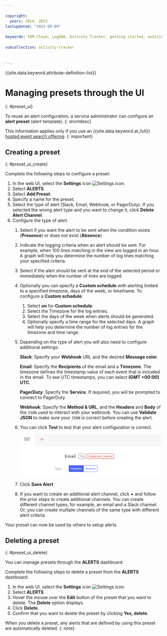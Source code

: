 ```yaml
---

copyright:
  years: 2019, 2022
lastupdated: "2021-08-09"

keywords: IBM Cloud, LogDNA, Activity Tracker, getting started, auditing, alerts, presets

subcollection: activity-tracker


---
```


{{site.data.keyword.attribute-definition-list}}

 
# Managing presets through the UI
{: #preset_ui}


To reuse an alert configuration, a service administrator can configure an **alert preset** (alert template).
{: shortdesc}


This information applies only if you use an {{site.data.keyword.at_full}} [hosted event search offering](/docs/activity-tracker?topic=activity-tracker-service_plan).
{: important}

## Creating a preset
{: #preset_ui_create}

Complete the following steps to configure a preset:

1. In the web UI, select the **Settings** icon ![Settings icon](images/admin.png "Settings icon").
2. Select **ALERTS**.
3. Select **Add Preset**.
4. Specify a name for the preset.
5. Select the type of alert (Slack, Email, Webhook, or PagerDuty).  If you selected the wrong alert type and you want to change it, click **Delete Alert Channel**.
6. Configure the type of alert.
   1. Select if you want the alert to be sent when the condition exists (**Presence**) or does not exist (**Absence**).
   2. Indicate the logging criteria when an alert should be sent.  For example, when 100 lines matching in the view are logged in an hour.  A graph will help you determine the number of log lines matching your specified criteria.
   3. Select if the alert should be sent at the end of the selected period or immediately when the number of lines are logged.
   4. Optionally you can specify a **Custom schedule** with alerting limited to a specified timezone, days of the week, or timeframe. To configure a **Custom schedule**:
      1. Select **on** for **Custom schedule**.
      2. Select the Timezone for the log entries. 
      3. Select the days of the week when alerts should be generated.
      4. Optionally specify a time range for the selected days. A graph will help you determine the number of log entries for the timezone and time range.
   5. Depending on the type of alert you will also need to configure additional settings:

      **Slack**:  Specify your **Webhook** URL and the desired **Message color**.

      **Email**: Specify the **Recipients** of the email and a **Timezone**. The timezone defines the timestamp value of each event that is included in the email. To see UTC timestamps, you can select **(GMT +00:00) UTC**. 

      **PagerDuty**: Specify the **Service**.  If required, you will be prompted to connect to PagerDuty.

      **Webhook**: Specify the **Method & URL**, and the **Headers** and **Body** of the `JSON` used to interact with your webhook.  You can use **Validate JSON** to make sure your `JSON` is correct before creating the alert.

   6. You can click **Test** to test that your alert configuration is correct.

      ![Test option](images/alert_test.png "Example dialog showing Test option")

   7. Click **Save Alert**

   8. If you want to create an additional alert channel, click **+** and follow the prior steps to create additional channels.  You can create different channel types, for example, an email and a Slack channel.  Or, you can create multiple channels of the same type with different alert criteria.

Your preset can now be used by others to setup alerts.




## Deleting a preset
{: #preset_ui_delete}

You can manage presets through the **ALERTS** dashboard.

Complete the following steps to delete a preset from the **ALERTS** dashboard:

1. In the web UI, select the **Settings** icon ![Settings icon](images/admin.png "Settings icon").
2. Select **ALERTS**.
3. Hover the mouse over the **Edit** button of the preset that you want to delete. The **Delete** option displays.
4. Click **Delete**.
5. Confirm that you want to delete the preset by clicking **Yes, delete**.

When you delete a preset, any alerts that are defined by using this preset are automatically deleted.
{: note}




